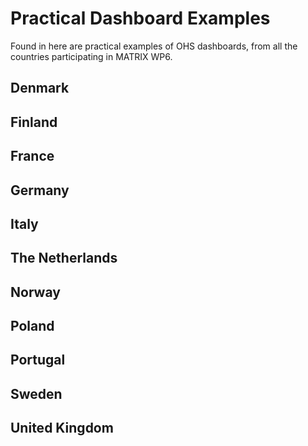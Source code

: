 # Practical Dashboard Examples

Found in here are practical examples of OHS dashboards, from all the countries participating in MATRIX WP6.

## Denmark

## Finland

## France

## Germany

## Italy

## The Netherlands

## Norway

## Poland

## Portugal

## Sweden

## United Kingdom

